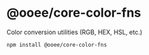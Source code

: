 # @ooee/core-color-fns
Color conversion utilities (RGB, HEX, HSL, etc.)

```
npm install @ooee/core-color-fns
```
